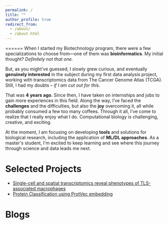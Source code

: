 ```yaml
---
permalink: /
title: ""
author_profile: true
redirect_from: 
  - /about/
  - /about.html
---
```




======
When I started my Biotechnology program, there were a few specializations to choose from—one of them was **bioinformatics**. My initial thought? *Definitely not that one.*

But, as you might’ve guessed, I slowly grew curious, and eventually **genuinely interested**  in the subject during my first data analysis project, working with transcriptomics data from The Cancer Genome Atlas (TCGA). Still, I had my doubts – *if I am cut out for thi*s. 

That was **4 years ago**. Since then, I have taken on internships and jobs to gain more experiences in this field. Along the way, I’ve faced the **challenges** and the difficulties, but also the **joy** overcoming it, all while probably consumed a few too many coffees. Through it all, I’ve come to realize that I really enjoy what I do. Computational biology is challenging, creative, and exciting. 

At the moment, I am focusing on developing **tools** and solutions for biological research, including the application of **ML/DL approaches**. As a master's student, I'm excited to keep learning and see where this journey through science and data leads me next.



Selected Projects
======
- [Single-cell and spatial transcriptomics reveal phenotypes of TLS-associated macrophages](https://github.com/linhtrinh213/single_cell_spatial_TLS_Macrophage-)
- [Protein Classification using ProtVec embedding](https://github.com/linhtrinh213/Protein-Classification-using-ProtVec-embedding)

Blogs
======